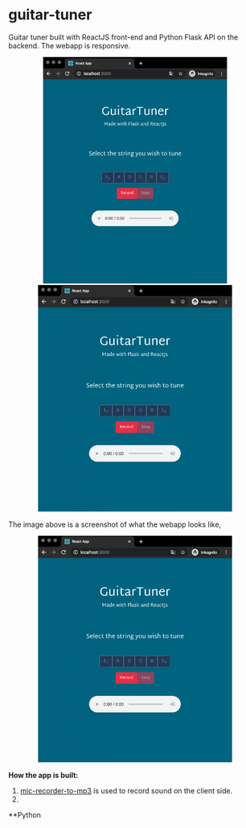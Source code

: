 # guitar-tuner
Guitar tuner built with ReactJS front-end and Python Flask API on the backend. The webapp is responsive.


<p align="center">
  <img height='450px' src="https://github.com/StianIsmar/guitar-tuner/blob/master/screenshots/landing.png" alt="screenshot" />
  <img height='450px' src="https://github.com/StianIsmar/guitar-tuner/blob/master/screenshots/recorded.png" alt="screenshot" />
  
</p>

The image above is a screenshot of what the webapp looks like,

<p align="center">
  <img height='450px' src="https://github.com/StianIsmar/guitar-tuner/blob/master/screenshots/recorded.png" alt="screenshot" />
</p>


**How the app is built:**
  1. [mic-recorder-to-mp3](https://www.google.com/search?q=mic-recorder-to-mp3&rlz=1C5CHFA_enAU883AU883&oq=mic-recorder-to-mp3&aqs=chrome..69i57.196j0j7&sourceid=chrome&ie=UTF-8) is used to record sound on the client side.
  2. 


**Python
